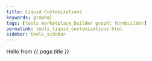 ```yaml
---
title: Liquid Customizations
keywords: graphql
tags: [tools marketplace_builder graphl formbuilder]
permalink: tools_liquid_customizations.html
sidebar: tools_sidebar
---
```


Hello from <i>{{ page.title }}</i>
